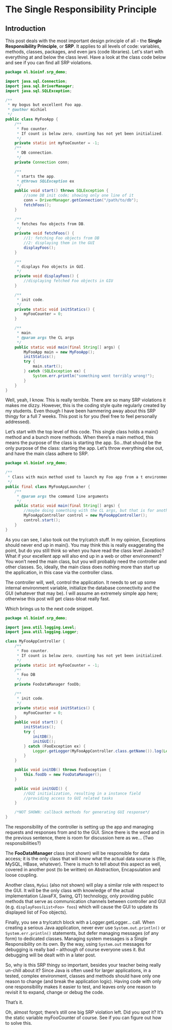 # The Single Responsibility Principle

## Introduction  

This post deals with the most important design principle of all - the **Single Responsibility Principle**, or **SRP**. It applies to all levels of code: variables, methods, classes, packages, and even jars (code libraries). Let's start with everything at and below the class level. Have a look at the class code below and see if you can find all SRP violations.  

```java
package nl.bioinf.srp_demo;

import java.sql.Connection;
import java.sql.DriverManager;
import java.sql.SQLException;

/**
 * my bogus but excellent Foo app.
 * @author michiel
 */
public class MyFooApp {
    /**
     * Foo counter.
     * If count is below zero, counting has not yet been initialized.
     */
    private static int myFooCounter = -1;
    /**
     * DB connection.
     */
    private Connection conn;

    /**
     * starts the app.
     * @throws SQLException ex
     */
    public void start() throws SQLException {
        //some DB init code; showing only one line of it
        conn = DriverManager.getConnection("/path/to/db");
        fetchFoos();
    }

    /**
     * fetches foo objects from DB.
     */
    private void fetchFoos() {
        //1: fetching Foo objects from DB
        //2: displaying them in the GUI
        displayFoos();
    }

    /**
     * displays Foo objects in GUI.
     */
    private void displayFoos() {
        //displaying fetched Foo objects in GIU
    }

    /**
     * init code.
     */
    private static void initStatics() {
        myFooCounter = 0;
    }

    /**
     * main.
     * @param args the CL args
     */
    public static void main(final String[] args) {
        MyFooApp main = new MyFooApp();
        initStatics();
        try {
            main.start();
        } catch (SQLException ex) {
            System.err.println("something went terribly wrong!");
        }
    }
}
```

Well, yeah, I know. This is really terrible. There are so many SRP violations it makes me dizzy. However, this is the coding style quite regularly created by my students. Even though I have been hammering away about this SRP thingy for a full 7 weeks. This post is for you (feel free to feel personally addressed).  

Let’s start with the top level of this code. This single class holds a main() method and a bunch more methods. When there’s a main method, this means the purpose of the class is starting the app. So…that should be the only purpose of the class: starting the app. Let’s throw everything else out, and have the main class adhere to SRP.

```java 
package nl.bioinf.srp_demo;

/**
 * Class with main method used to launch my Foo app from a t environment.
 */
public final class MyFooAppLauncher {
    /**
     * @param args the command line arguments
     */
    public static void main(final String[] args) {
        //maybe doing something with the CL args, but that is for another post.
        MyFooAppController control = new MyFooAppController();
        control.start();
    }
}
```

As you can see, I also took out the try/catch stuff. In my opinion, Exceptions should 
never end up in main(). You may think this is really exaggerating the point, but do you
still think so when you have read the class level Javadoc? What if your excellent app 
will also end up in a web or other environment? You won’t need the main class, but you 
will probably need the controller and other classes. So, ideally, the main class 
does nothing more than start up the application, in this case via the controller class.

The controller will, well, control  the application. It needs to set up some internal 
environment variable, initialize the database connectivity and the GUI (whatever that 
may be). I will assume an extremely simple app here; otherwise this post will get 
class-bloat really fast.  

Which brings us to the next code snippet.

```java
package nl.bioinf.srp_demo;

import java.util.logging.Level;
import java.util.logging.Logger;

class MyFooAppController {
    /**
     * Foo counter.
     * If count is below zero, counting has not yet been initialized.
     */
    private static int myFooCounter = -1;
    /**
     * Foo DB
     */
    private FooDataManager fooDb;

    /**
     * init code.
     */
    private static void initStatics() {
        myFooCounter = 0;
    }
    public void start() {
        initStatics();
        try {
            initDB();
            initGUI();
        } catch (FooException ex) {
            Logger.getLogger(MyFooAppController.class.getName()).log(Level.SEVERE, null, ex);
        }
    }

    public void initDB() throws FooException {
        this.fooDb = new FooDataManager();
    }

    public void initGUI() {
        //GUI initialization, resulting in a instance field 
        //providing access to GUI related tasks
    }

    /*NOT SHOWN: callback methods for generating GUI response*/
}
```

The responsibility of the controller is setting up the app and managing requests and responses from and to the GUI. Since there is the word and in the previous sentence, there is room for discussion here as we... (Two responsibilities?)  

The **FooDataManager** class (not shown) will be responsible for data access; it is the 
only class that will know what the actual data source is (file, MySQL, HBase, whatever). 
There is much to tell about this aspect as well, covered in another post (to be written) 
on Abstraction, Encapsulation and loose coupling.

Another class, `MyGui` (also not shown) will play a similar role with respect to the GUI. 
It will be the only class with knowledge of the actual implementation (JavaFX, Swing, 
QT) technology, only providing public methods that serve as communication channels 
between controller and GUI (e.g. `displayFoos(List<Foo> foos`) which will cause the 
GUI to update its displayed list of Foo objects).

Finally, you see a try/catch block with a Logger.getLogger… call. When creating a 
serious Java application, never ever use `System.out.println()` or `System.err.println()` 
statements, but defer managing messages (of any form) to dedicated classes. Managing 
system messages is a Single Responsibility on its own. By the way, using `System.out` 
messages for debugging is really bad – although of course everyone uses it. 
But debugging will be dealt with in a later post.

So, why is this SRP thingy so important, besides your teacher being really un-chill 
about it? Since Java is often used for larger applications, in a tested, complex 
environment, classes and methods should have only one reason to change (and break 
the application logic). Having code with only one responsibility makes it easier 
to test, and leaves only one reason to revisit it to expand, change or debug 
the code.

That’s it.

Oh, almost forgot; there’s still one big SRP violation left. Did you spot it? It’s 
the static variable myFooCounter of course. See if you can figure out how to solve 
this.
